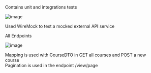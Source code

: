 Contains unit and integrations tests

![image](https://github.com/user-attachments/assets/65bf4a7f-d49b-4751-a48b-50c592d89c87)

Used WireMock to test a mocked external API service



All Endpoints

![image](https://github.com/user-attachments/assets/58bec503-c630-457a-a190-7aa21bec4219)

Mapping is used with CourseDTO in GET all courses and POST a new course<br>
Pagination is used in the endpoint /view/page
